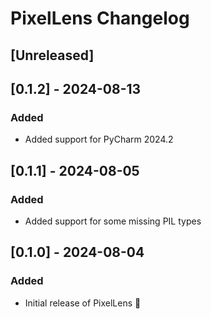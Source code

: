 <!-- Keep a Changelog guide -> https://keepachangelog.com -->

# PixelLens Changelog

## [Unreleased]

## [0.1.2] - 2024-08-13

### Added

- Added support for PyCharm 2024.2

## [0.1.1] - 2024-08-05

### Added

- Added support for some missing PIL types

## [0.1.0] - 2024-08-04

### Added

- Initial release of PixelLens 🎉
